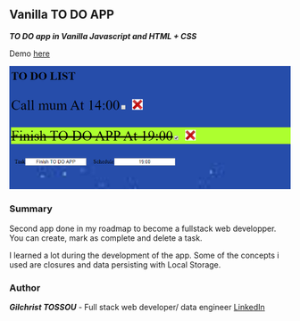 ## Vanilla TO DO APP

**_TO DO app in Vanilla Javascript and HTML + CSS_**

Demo [here](http://mastermind-to-do-app.herokuapp.com/)

![TO DO app](./img/example.jpg)

### Summary

Second app done in my roadmap to become a fullstack web developper.
You can create, mark as complete and delete a task.

I learned a lot during the development of the app. Some of the concepts i used are closures and data persisting with Local Storage.

### Author

**_Gilchrist TOSSOU_** - Full stack web developer/ data engineer [LinkedIn](linkedin.com/in/gilchrist-tossou-a9663743)

